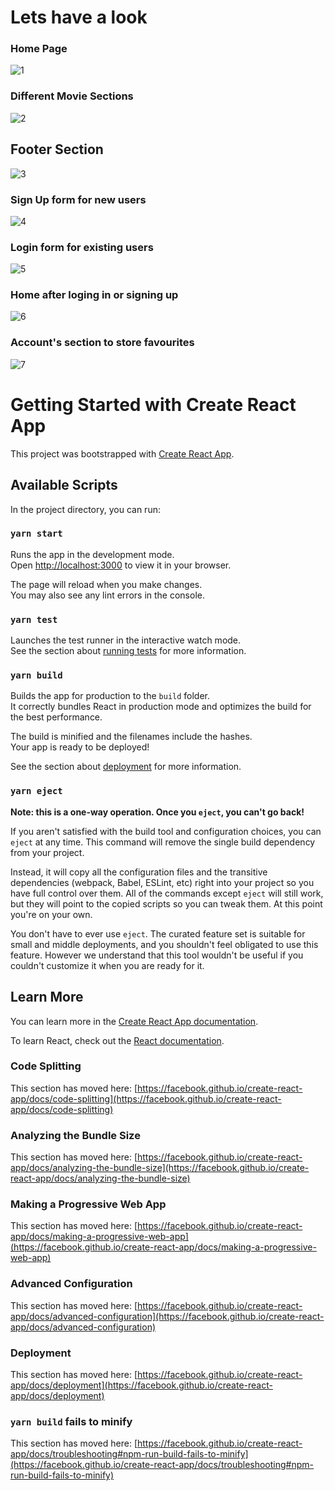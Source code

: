 # Lets have a look

### Home Page 
![1](https://github.com/mukul-099/moviesHUB/assets/84981625/4bd8b731-4c5f-41fb-8df3-0ff2d7e0d60c)

### Different Movie Sections
![2](https://github.com/mukul-099/moviesHUB/assets/84981625/1695bad1-23e5-489f-8fa2-9656d1b0c36d)

## Footer Section 
![3](https://github.com/mukul-099/moviesHUB/assets/84981625/d99d75cf-22ab-48f6-8076-8b0f4e50c6d0)

### Sign Up form for new users
![4](https://github.com/mukul-099/moviesHUB/assets/84981625/3ad12253-996f-4f2c-864f-7cb4aafe6204)

### Login form for existing users
![5](https://github.com/mukul-099/moviesHUB/assets/84981625/57d57e81-1626-41ff-a664-9e4291222bdc)

### Home after loging in or signing up
![6](https://github.com/mukul-099/moviesHUB/assets/84981625/c6646bd5-3ba3-4f25-8073-9a65616d279e)

### Account's section to store favourites
![7](https://github.com/mukul-099/moviesHUB/assets/84981625/8d18d4d2-7e37-4ed7-9ebf-0a2b1f51eeda)

# Getting Started with Create React App

This project was bootstrapped with [Create React App](https://github.com/facebook/create-react-app).

## Available Scripts

In the project directory, you can run:

### `yarn start`

Runs the app in the development mode.\
Open [http://localhost:3000](http://localhost:3000) to view it in your browser.

The page will reload when you make changes.\
You may also see any lint errors in the console.

### `yarn test`

Launches the test runner in the interactive watch mode.\
See the section about [running tests](https://facebook.github.io/create-react-app/docs/running-tests) for more information.

### `yarn build`

Builds the app for production to the `build` folder.\
It correctly bundles React in production mode and optimizes the build for the best performance.

The build is minified and the filenames include the hashes.\
Your app is ready to be deployed!

See the section about [deployment](https://facebook.github.io/create-react-app/docs/deployment) for more information.

### `yarn eject`

**Note: this is a one-way operation. Once you `eject`, you can't go back!**

If you aren't satisfied with the build tool and configuration choices, you can `eject` at any time. This command will remove the single build dependency from your project.

Instead, it will copy all the configuration files and the transitive dependencies (webpack, Babel, ESLint, etc) right into your project so you have full control over them. All of the commands except `eject` will still work, but they will point to the copied scripts so you can tweak them. At this point you're on your own.

You don't have to ever use `eject`. The curated feature set is suitable for small and middle deployments, and you shouldn't feel obligated to use this feature. However we understand that this tool wouldn't be useful if you couldn't customize it when you are ready for it.

## Learn More

You can learn more in the [Create React App documentation](https://facebook.github.io/create-react-app/docs/getting-started).

To learn React, check out the [React documentation](https://reactjs.org/).

### Code Splitting

This section has moved here: [https://facebook.github.io/create-react-app/docs/code-splitting](https://facebook.github.io/create-react-app/docs/code-splitting)

### Analyzing the Bundle Size

This section has moved here: [https://facebook.github.io/create-react-app/docs/analyzing-the-bundle-size](https://facebook.github.io/create-react-app/docs/analyzing-the-bundle-size)

### Making a Progressive Web App

This section has moved here: [https://facebook.github.io/create-react-app/docs/making-a-progressive-web-app](https://facebook.github.io/create-react-app/docs/making-a-progressive-web-app)

### Advanced Configuration

This section has moved here: [https://facebook.github.io/create-react-app/docs/advanced-configuration](https://facebook.github.io/create-react-app/docs/advanced-configuration)

### Deployment

This section has moved here: [https://facebook.github.io/create-react-app/docs/deployment](https://facebook.github.io/create-react-app/docs/deployment)

### `yarn build` fails to minify

This section has moved here: [https://facebook.github.io/create-react-app/docs/troubleshooting#npm-run-build-fails-to-minify](https://facebook.github.io/create-react-app/docs/troubleshooting#npm-run-build-fails-to-minify)

